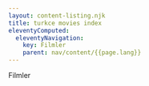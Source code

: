 ```yaml
---
layout: content-listing.njk
title: turkce movies index
eleventyComputed:
  eleventyNavigation:
    key: Filmler
    parent: nav/content/{{page.lang}}
---
```


Filmler
